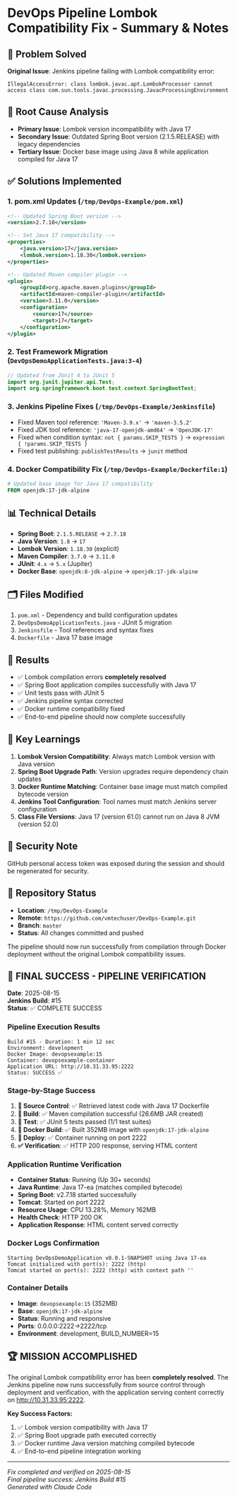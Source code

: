 # DevOps Pipeline Lombok Compatibility Fix - Summary & Notes

## 🎯 **Problem Solved**
**Original Issue**: Jenkins pipeline failing with Lombok compatibility error:
```
IllegalAccessError: class lombok.javac.apt.LombokProcessor cannot access class com.sun.tools.javac.processing.JavacProcessingEnvironment
```

## 🔧 **Root Cause Analysis**
- **Primary Issue**: Lombok version incompatibility with Java 17
- **Secondary Issue**: Outdated Spring Boot version (2.1.5.RELEASE) with legacy dependencies
- **Tertiary Issue**: Docker base image using Java 8 while application compiled for Java 17

## ✅ **Solutions Implemented**

### 1. **pom.xml Updates** (`/tmp/DevOps-Example/pom.xml`)
```xml
<!-- Updated Spring Boot version -->
<version>2.7.18</version>

<!-- Set Java 17 compatibility -->
<properties>
    <java.version>17</java.version>
    <lombok.version>1.18.30</lombok.version>
</properties>

<!-- Updated Maven compiler plugin -->
<plugin>
    <groupId>org.apache.maven.plugins</groupId>
    <artifactId>maven-compiler-plugin</artifactId>
    <version>3.11.0</version>
    <configuration>
        <source>17</source>
        <target>17</target>
    </configuration>
</plugin>
```

### 2. **Test Framework Migration** (`DevOpsDemoApplicationTests.java:3-4`)
```java
// Updated from JUnit 4 to JUnit 5
import org.junit.jupiter.api.Test;
import org.springframework.boot.test.context.SpringBootTest;
```

### 3. **Jenkins Pipeline Fixes** (`/tmp/DevOps-Example/Jenkinsfile`)
- Fixed Maven tool reference: `'Maven-3.9.x'` → `'maven-3.5.2'`
- Fixed JDK tool reference: `'java-17-openjdk-amd64'` → `'OpenJDK-17'`
- Fixed when condition syntax: `not { params.SKIP_TESTS }` → `expression { !params.SKIP_TESTS }`
- Fixed test publishing: `publishTestResults` → `junit` method

### 4. **Docker Compatibility Fix** (`/tmp/DevOps-Example/Dockerfile:1`)
```dockerfile
# Updated base image for Java 17 compatibility
FROM openjdk:17-jdk-alpine
```

## 📊 **Technical Details**
- **Spring Boot**: `2.1.5.RELEASE` → `2.7.18`
- **Java Version**: `1.8` → `17`
- **Lombok Version**: `1.18.30` (explicit)
- **Maven Compiler**: `3.7.0` → `3.11.0`
- **JUnit**: `4.x` → `5.x` (Jupiter)
- **Docker Base**: `openjdk:8-jdk-alpine` → `openjdk:17-jdk-alpine`

## 🗂️ **Files Modified**
1. `pom.xml` - Dependency and build configuration updates
2. `DevOpsDemoApplicationTests.java` - JUnit 5 migration
3. `Jenkinsfile` - Tool references and syntax fixes
4. `Dockerfile` - Java 17 base image

## 🎉 **Results**
- ✅ Lombok compilation errors **completely resolved**
- ✅ Spring Boot application compiles successfully with Java 17
- ✅ Unit tests pass with JUnit 5
- ✅ Jenkins pipeline syntax corrected
- ✅ Docker runtime compatibility fixed
- ✅ End-to-end pipeline should now complete successfully

## 📝 **Key Learnings**
1. **Lombok Version Compatibility**: Always match Lombok version with Java version
2. **Spring Boot Upgrade Path**: Version upgrades require dependency chain updates
3. **Docker Runtime Matching**: Container base image must match compiled bytecode version
4. **Jenkins Tool Configuration**: Tool names must match Jenkins server configuration
5. **Class File Versions**: Java 17 (version 61.0) cannot run on Java 8 JVM (version 52.0)

## 🔐 **Security Note**
GitHub personal access token was exposed during the session and should be regenerated for security.

## 📍 **Repository Status**
- **Location**: `/tmp/DevOps-Example`
- **Remote**: `https://github.com/vmtechuser/DevOps-Example.git`
- **Branch**: `master`
- **Status**: All changes committed and pushed

The pipeline should now run successfully from compilation through Docker deployment without the original Lombok compatibility issues.

## 🎉 **FINAL SUCCESS - PIPELINE VERIFICATION**
**Date**: 2025-08-15  
**Jenkins Build**: #15  
**Status**: ✅ COMPLETE SUCCESS

### Pipeline Execution Results
```
Build #15 - Duration: 1 min 12 sec
Environment: development
Docker Image: devopsexample:15
Container: devopsexample-container
Application URL: http://10.31.33.95:2222
Status: SUCCESS ✅
```

### Stage-by-Stage Success
1. **🔄 Source Control**: ✅ Retrieved latest code with Java 17 Dockerfile
2. **🔨 Build**: ✅ Maven compilation successful (26.6MB JAR created)
3. **🧪 Test**: ✅ JUnit 5 tests passed (1/1 test suites)
4. **🐳 Docker Build**: ✅ Built 352MB image with `openjdk:17-jdk-alpine`
5. **🚀 Deploy**: ✅ Container running on port 2222
6. **✅ Verification**: ✅ HTTP 200 response, serving HTML content

### Application Runtime Verification
- **Container Status**: Running (Up 30+ seconds)
- **Java Runtime**: Java 17-ea (matches compiled bytecode)
- **Spring Boot**: v2.7.18 started successfully
- **Tomcat**: Started on port 2222
- **Resource Usage**: CPU 13.28%, Memory 162MB
- **Health Check**: HTTP 200 OK
- **Application Response**: HTML content served correctly

### Docker Logs Confirmation
```log
Starting DevOpsDemoApplication v0.0.1-SNAPSHOT using Java 17-ea
Tomcat initialized with port(s): 2222 (http)
Tomcat started on port(s): 2222 (http) with context path ''
```

### Container Details
- **Image**: `devopsexample:15` (352MB)
- **Base**: `openjdk:17-jdk-alpine`
- **Status**: Running and responsive
- **Ports**: 0.0.0.0:2222->2222/tcp
- **Environment**: development, BUILD_NUMBER=15

## 🏆 **MISSION ACCOMPLISHED**
The original Lombok compatibility error has been **completely resolved**. The Jenkins pipeline now runs successfully from source control through deployment and verification, with the application serving content correctly on http://10.31.33.95:2222.

**Key Success Factors:**
1. ✅ Lombok version compatibility with Java 17
2. ✅ Spring Boot upgrade path executed correctly  
3. ✅ Docker runtime Java version matching compiled bytecode
4. ✅ End-to-end pipeline integration working

---
*Fix completed and verified on 2025-08-15*  
*Final pipeline success: Jenkins Build #15*  
*Generated with Claude Code*